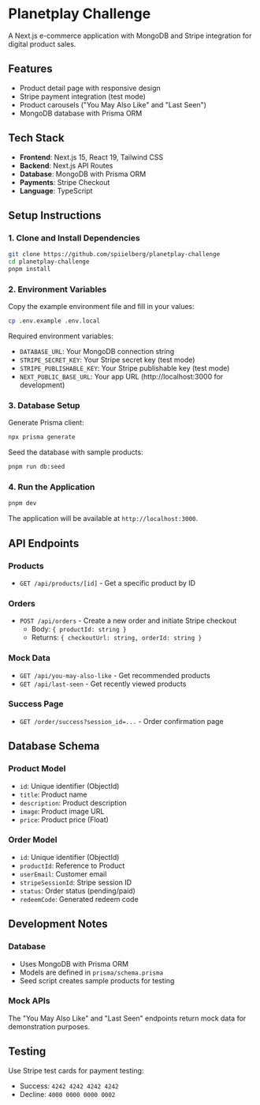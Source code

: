 # Planetplay Challenge

A Next.js e-commerce application with MongoDB and Stripe integration for digital product sales.

## Features

- Product detail page with responsive design
- Stripe payment integration (test mode)
- Product carousels ("You May Also Like" and "Last Seen")
- MongoDB database with Prisma ORM

## Tech Stack

- **Frontend**: Next.js 15, React 19, Tailwind CSS
- **Backend**: Next.js API Routes
- **Database**: MongoDB with Prisma ORM
- **Payments**: Stripe Checkout
- **Language**: TypeScript

## Setup Instructions

### 1. Clone and Install Dependencies

```bash
git clone https://github.com/spiielberg/planetplay-challenge
cd planetplay-challenge
pnpm install
```

### 2. Environment Variables

Copy the example environment file and fill in your values:

```bash
cp .env.example .env.local
```

Required environment variables:
- `DATABASE_URL`: Your MongoDB connection string
- `STRIPE_SECRET_KEY`: Your Stripe secret key (test mode)
- `STRIPE_PUBLISHABLE_KEY`: Your Stripe publishable key (test mode)
- `NEXT_PUBLIC_BASE_URL`: Your app URL (http://localhost:3000 for development)

### 3. Database Setup

Generate Prisma client:
```bash
npx prisma generate
```

Seed the database with sample products:
```bash
pnpm run db:seed
```

### 4. Run the Application

```bash
pnpm dev
```

The application will be available at `http://localhost:3000`.

## API Endpoints

### Products
- `GET /api/products/[id]` - Get a specific product by ID

### Orders
- `POST /api/orders` - Create a new order and initiate Stripe checkout
  - Body: `{ productId: string }`
  - Returns: `{ checkoutUrl: string, orderId: string }`

### Mock Data
- `GET /api/you-may-also-like` - Get recommended products
- `GET /api/last-seen` - Get recently viewed products

### Success Page
- `GET /order/success?session_id=...` - Order confirmation page

## Database Schema

### Product Model
- `id`: Unique identifier (ObjectId)
- `title`: Product name
- `description`: Product description
- `image`: Product image URL
- `price`: Product price (Float)

### Order Model
- `id`: Unique identifier (ObjectId)
- `productId`: Reference to Product
- `userEmail`: Customer email
- `stripeSessionId`: Stripe session ID
- `status`: Order status (pending/paid)
- `redeemCode`: Generated redeem code

## Development Notes

### Database
- Uses MongoDB with Prisma ORM
- Models are defined in `prisma/schema.prisma`
- Seed script creates sample products for testing

### Mock APIs
The "You May Also Like" and "Last Seen" endpoints return mock data for demonstration purposes.

## Testing

Use Stripe test cards for payment testing:
- Success: `4242 4242 4242 4242`
- Decline: `4000 0000 0000 0002`

